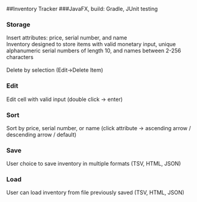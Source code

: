 ##Inventory Tracker 
###JavaFX, build: Gradle, JUnit testing

### Storage
Insert attributes: price, serial number, and name 
<br/>
Inventory designed to store items with valid monetary input, 
unique alphanumeric serial numbers of length 10, and names between 2-256 characters
<br/>
<br/>
Delete by selection (Edit->Delete Item)

### Edit
Edit cell with valid input (double click -> enter)
### Sort
Sort by price, serial number, or name (click attribute -> ascending arrow / descending arrow / default)
### Save
User choice to save inventory in multiple formats (TSV, HTML, JSON)
### Load
User can load inventory from file previously saved (TSV, HTML, JSON)

